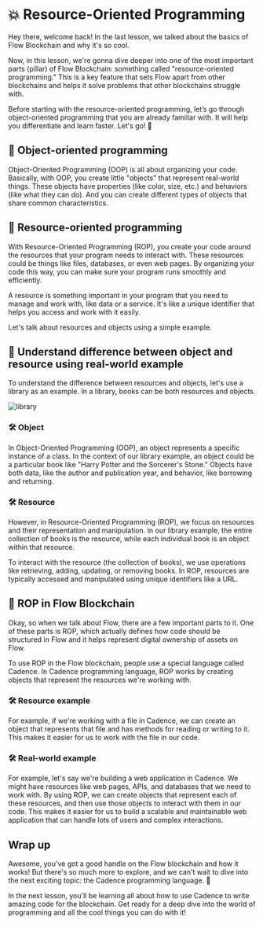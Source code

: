 # 💥 Resource-Oriented Programming

Hey there, welcome back! In the last lesson, we talked about the basics of Flow Blockchain and why it's so cool.

Now, in this lesson, we're gonna dive deeper into one of the most important parts (pillar) of Flow Blockchain: something called "resource-oriented programming." This is a key feature that sets Flow apart from other blockchains and helps it solve problems that other blockchains struggle with.

Before starting with the resource-oriented programming, let’s go through object-oriented programming that you are already familiar with. It will help you differentiate and learn faster. Let's go! 💪

## 🤖 Object-oriented programming

Object-Oriented Programming (OOP) is all about organizing your code. Basically, with OOP, you create little "objects" that represent real-world things. These objects have properties (like color, size, etc.) and behaviors (like what they can do). And you can create different types of objects that share common characteristics.

## 🤖 Resource-oriented programming

With Resource-Oriented Programming (ROP), you create your code around the resources that your program needs to interact with. These resources could be things like files, databases, or even web pages. By organizing your code this way, you can make sure your program runs smoothly and efficiently.

A resource is something important in your program that you need to manage and work with, like data or a service. It's like a unique identifier that helps you access and work with it easily.

Let's talk about resources and objects using a simple example.

## 🤖 Understand difference between object and resource using real-world example

To understand the difference between resources and objects, let's use a library as an example. In a library, books can be both resources and objects.

![library](https://github.com/0xmetaschool/Learning-Projects/raw/main/Write%20Your%20First%20Smart%20Contract%20on%20Flow%20Blockchain/1.%20%F0%9F%8C%9FLet%E2%80%99s%20Get%20Started/%F0%9F%92%A5%20Resource-Oriented%20Programming%20f179007d03944b64a3d8afa214168c72/books-g06a8f45d0_1280.png)


### 🛠️ **Object**

In Object-Oriented Programming (OOP), an object represents a specific instance of a class. In the context of our library example, an object could be a particular book like "Harry Potter and the Sorcerer's Stone." Objects have both data, like the author and publication year, and behavior, like borrowing and returning.

### 🛠️ **Resource**

However, in Resource-Oriented Programming (ROP), we focus on resources and their representation and manipulation. In our library example, the entire collection of books is the resource, while each individual book is an object within that resource.

To interact with the resource (the collection of books), we use operations like retrieving, adding, updating, or removing books. In ROP, resources are typically accessed and manipulated using unique identifiers like a URL.

## 🤖 ROP in Flow Blockchain

Okay, so when we talk about Flow, there are a few important parts to it. One of these parts is ROP, which actually defines how code should be structured in Flow and it helps represent digital ownership of assets on Flow.

To use ROP in the Flow blockchain, people use a special language called Cadence. In Cadence programming language, ROP works by creating objects that represent the resources we're working with.

### 🛠️ **Resource example**

For example, if we're working with a file in Cadence, we can create an object that represents that file and has methods for reading or writing to it. This makes it easier for us to work with the file in our code.

### 🛠️ Real-world e**xample**

For example, let's say we're building a web application in Cadence. We might have resources like web pages, APIs, and databases that we need to work with. By using ROP, we can create objects that represent each of these resources, and then use those objects to interact with them in our code. This makes it easier for us to build a scalable and maintainable web application that can handle lots of users and complex interactions.

## Wrap up

Awesome, you've got a good handle on the Flow blockchain and how it works! But there's so much more to explore, and we can't wait to dive into the next exciting topic: the Cadence programming language. 🙌

In the next lesson, you'll be learning all about how to use Cadence to write amazing code for the blockchain. Get ready for a deep dive into the world of programming and all the cool things you can do with it!
